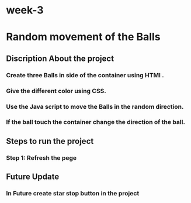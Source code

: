 # week-3
# Random movement of the Balls
## Discription About the project
### Create three Balls in side of the container using HTMl .
### Give the different color using CSS.
### Use the Java script to move the Balls in the random direction.
### If the ball touch the container change the direction of the ball.
## Steps to run the project
### Step 1: Refresh the pege
## Future Update
### In Future create star stop button in the project
